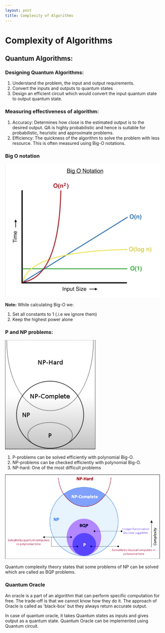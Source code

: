 ```yaml
---
layout: post
title: Complexity of Algorithms
---
```

# Complexity of Algorithms
## Quantum Algorithms:

### Designing Quantum Algorithms:
1. Understand the problem, the input and output requirements.
2. Convert the inputs and outputs to quantum states
3. Design an efficient circuit which would convert the input quantum state to output quantum state.

### Measuring effectiveness of algorithm:
1. Accuracy: Determines how close is the estimated output is to the desired output. QA is highly probabilistic and hence is suitable for probabilistic, heuristic and approximate problems.
2. Efficiency: The quickness of the algorithm to solve the problem with less resource. This is often measured using Big-O notations.

### Big O notation
![big-o-notation-graph](../assets/images/big_o_notation_graph.png)

**Note:**
While calculating Big-O we:
1. Set all constants to 1 (.i.e we ignore them)
2. Keep the highest power alone

### P and NP problems:
![np-problems-venn-diagram](../assets/images/np_problems_venn_diagram.png)

1. P-problems can be solved efficiently with polynomial Big-O.
2. NP-problems can be checked efficiently with polynomial Big-O.
3. NP-hard: One of the most difficult problems

![bqp-problems](../assets/images/bqp_problems.png)

Quantum complexity theory states that some problems of NP can be solved which are called as BQP problems.

### Quantum Oracle
An oracle is a part of an algorithm that can perform specific computation for free. The trade-off is that we cannot know how they do it. The approach of Oracle is called as 'black-box' but they always return accurate output.

In case of quantum oracle, it takes Quantum states as inputs and gives output as a quantum state. Quantum Oracle can be implemented using Quantum circuit. 




